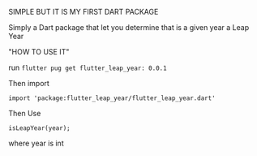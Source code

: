 SIMPLE BUT IT IS MY FIRST DART PACKAGE

Simply a Dart package that let you determine that is a given year a Leap Year

"HOW TO USE IT"

run  ``flutter pug get flutter_leap_year: 0.0.1``

Then import

``import 'package:flutter_leap_year/flutter_leap_year.dart'``

Then Use 

``isLeapYear(year);``

where year is int
